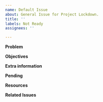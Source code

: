 ```yaml
---
name: Default Issue
about: General Issue for Project Lockdown.
title: ''
labels: Not Ready
assignees: ''

---
```


**Problem**


**Objectives**


**Extra information**


**Pending**


**Resources**


**Related Issues**
